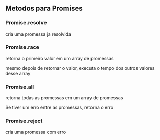 ## Metodos para Promises

### Promise.resolve

cria uma promessa ja resolvida

### Promise.race

retorna o primeiro valor em um array de promessas

mesmo depois de retornar o valor, executa o tempo dos outros valores desse array

### Promise.all

retorna todas as promessas em um array de promessas

Se tiver um erro entre as promessas, retorna o erro

### Promise.reject

cria uma promessa com erro
